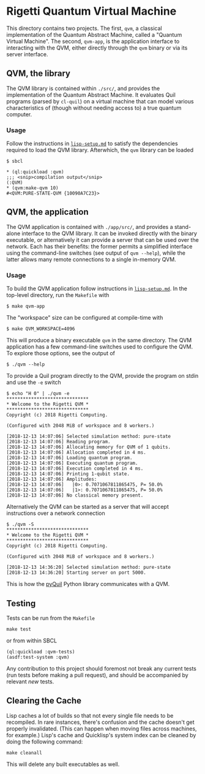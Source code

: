 # Rigetti Quantum Virtual Machine

This directory contains two projects. The first, `qvm`, a classical
implementation of the Quantum Abstract Machine, called a "Quantum
Virtual Machine". The second, `qvm-app`, is the application interface to
interacting with the QVM, either directly through the `qvm` binary or
via its server interface.

## QVM, the library

The QVM library is contained within `./src/`, and provides the
implementation of the Quantum Abstract Machine. It evaluates Quil
programs (parsed by `cl-quil`) on a virtual machine that can model
various characteristics of (though without needing access to) a true
quantum computer.

### Usage

Follow the instructions in [`lisp-setup.md`](doc/lisp-setup.md) to
satisfy the dependencies required to load the QVM library. Afterwhich,
the `qvm` library can be loaded

```
$ sbcl

* (ql:quickload :qvm)
;;; <snip>compilation output</snip>
(:QVM)
* (qvm:make-qvm 10)
#<QVM:PURE-STATE-QVM {10090A7C23}>
```

## QVM, the application

The QVM application is contained with `./app/src/`, and provides a
stand-alone interface to the QVM library. It can be invoked directly
with the binary executable, or alternatively it can provide a server
that can be used over the network. Each has their benefits: the former
permits a simplified interface using the command-line switches (see
output of `qvm --help`), while the latter allows many remote
connections to a single in-memory QVM.

### Usage

To build the QVM application follow instructions in
[`lisp-setup.md`](doc/lisp-setup.md). In the top-level directory, run
the `Makefile` with

```
$ make qvm-app
```

The "workspace" size can be configured at compile-time with

```
$ make QVM_WORKSPACE=4096
```

This will produce a binary executable `qvm` in the same directory. The
QVM application has a few command-line switches used to configure the
QVM. To explore those options, see the output of 

```
$ ./qvm --help
```

To provide a Quil program directly to the QVM, provide the program on
stdin and use the `-e` switch

```
$ echo "H 0" | ./qvm -e
******************************
* Welcome to the Rigetti QVM *
******************************
Copyright (c) 2018 Rigetti Computing.

(Configured with 2048 MiB of workspace and 8 workers.)

[2018-12-13 14:07:06] Selected simulation method: pure-state
[2018-12-13 14:07:06] Reading program.
[2018-12-13 14:07:06] Allocating memory for QVM of 1 qubits.
[2018-12-13 14:07:06] Allocation completed in 4 ms.
[2018-12-13 14:07:06] Loading quantum program.
[2018-12-13 14:07:06] Executing quantum program.
[2018-12-13 14:07:06] Execution completed in 4 ms.
[2018-12-13 14:07:06] Printing 1-qubit state.
[2018-12-13 14:07:06] Amplitudes:
[2018-12-13 14:07:06]   |0>: 0.7071067811865475, P= 50.0%
[2018-12-13 14:07:06]   |1>: 0.7071067811865475, P= 50.0%
[2018-12-13 14:07:06] No classical memory present.
```

Alternatively the QVM can be started as a server that will accept
instructions over a network connection

```
$ ./qvm -S
******************************
* Welcome to the Rigetti QVM *
******************************
Copyright (c) 2018 Rigetti Computing.

(Configured with 2048 MiB of workspace and 8 workers.)

[2018-12-13 14:36:20] Selected simulation method: pure-state
[2018-12-13 14:36:20] Starting server on port 5000.
```

This is how the [pyQuil](https://github.com/rigetti/pyquil) Python
library communicates with a QVM.

## Testing

Tests can be run from the `Makefile` 

```
make test
```

or from within SBCL

```
(ql:quickload :qvm-tests)
(asdf:test-system :qvm)
```

Any contribution to this project should foremost not break any current
tests (run tests before making a pull request), and should be
accompanied by relevant *new* tests.

## Clearing the Cache

Lisp caches a lot of builds so that not every single file needs to be
recompiled. In rare instances, there's confusion and the cache doesn't
get properly invalidated. (This can happen when moving files across
machines, for example.) Lisp's cache and Quicklisp's system index can
be cleaned by doing the following command:

```
make cleanall
```

This will delete any built executables as well.
